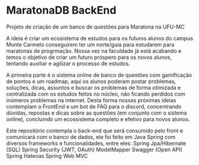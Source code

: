 # MaratonaDB BackEnd
Projeto de criação de um banco de questões para Maratona na UFU-MC

A ideia é criar um ecosistema de estudos para os futuros alunos do campus Monte Carmelo conseguirem ter um norte/guia para estudarem para maratonas de progrmação. Nossa vez na faculdade já está acabando e temos o objetivo de criar um futuro próspero para os novos alunos, tentando auxiliar e agilizar o processo de estudos.

A primeira parte é o sistema online de banco de questões com gamificação de pontos e um roadmap, aqui os alunos poderam postar problemas, soluções, dicas, assuntos e buscar os problemas de forma otimizada e centralizada com os estudos feitos no núcleo, não ficando perdidos com inúmeros problemas na internet. Desta forma nossas próximas ideias contemplam o FrontEnd e um bot de FAQ para o discord, concentrando dúvidas, repostas e dicas sobre as questões (em conjunto com o sistema online), concluindo um ecossistema completo e efetivo para novos alunos.

Este repositório contempla o back-end que será consumido pelo front e comunicará com o banco de dados, ele foi feito em Java Spring com diversos frameworks e funcionalidades, entre eles:
Spring Jpa/Hibernate (SQL)
Spring Security (JWT, OAuth)
ModelMapper
Swagger (Open API)
Spring Hateoas
Spring Web MVC
